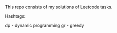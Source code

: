 This repo consists of my solutions of Leetcode tasks.

Hashtags:

dp - dynamic programming
gr - greedy
